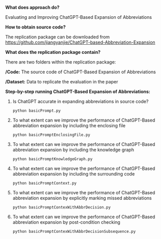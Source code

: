 **What does approach do?**

Evaluating and Improving ChatGPT-Based Expansion of Abbreviations

**How to obtain source code?**

The replication package can be downloaded from https://github.com/jiangyanjie/ChatGPT-based-Abbreviation-Expansion

**What does the replication package contain?**

There are two folders within the replication package:

**/Code:** The source code of ChatGPT-Based Expansion of Abbreviations

**/Dataset:** Data to replicate the evaluation in the paper


**Step-by-step running ChatGPT-Based Expansion of Abbreviations:**

1. Is ChatGPT accurate in expanding abbreviations in source code?
 
    `python basicPrompt.py`

2. To what extent can we improve the performance of ChatGPT-Based abbreviation expansion by including the enclosing file

    `python basicPromptEnclosingFile.py`

3. To what extent can we improve the performance of ChatGPT-Based abbreviation expansion by including the knowledge graph
    
    `python basicPromptKnowledgeGraph.py`

4. To what extent can we improve the performance of ChatGPT-Based abbreviation expansion by including the surrounding code
   
    `python basicPromptContext.py`

5. To what extent can we improve the performance of ChatGPT-Based abbreviation expansion by explicitly marking missed abbreviations

   `python basicPromptContexWithAbbrDecision.py`

6.  To what extent can we improve the performance of ChatGPT-Based abbreviation expansion by post-condition checking
 
    `python basicPromptContexWithAbbrDecisionSubsequence.py`

